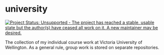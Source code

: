 # university

[![Project Status: Unsupported - The project has reached a stable, usable state but the author(s) have ceased all work on it. A new maintainer may be desired.](http://www.repostatus.org/badges/1.0.0/unsupported.svg)](http://www.repostatus.org/#unsupported)

The collection of my individual course work at Victoria University of Wellington. As a general rule, group work is stored on separate repositories.

